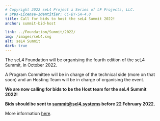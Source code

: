```yaml
---
# Copyright 2022 seL4 Project a Series of LF Projects, LLC.
# SPDX-License-Identifier: CC-BY-SA-4.0
title: Call for bids to host the seL4 Summit 2022!
anchor: summit-bid-host

link: ../Foundation/Summit/2022/
img: /images/seL4.svg
alt: seL4 Summit
dark: true
---
```


The seL4 Foundation will be organising the fourth edition of the seL4 Summit, in
October 2022.

A Program Committee will be in charge of the technical side (more on that soon)
and an Hosting Team will be in charge of organising the event.

**We are now calling for bids to be the Host team for the seL4 Summit 2022!**

**Bids should be sent to [summit@sel4.systems](mailto:summit@sel4.systems
"summit@sel4.systems") before 22 February 2022.**

More information [here](../Foundation/Summit/2022/).
